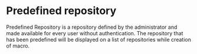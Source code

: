 Predefined repository
=====================

Predefined Repository is a repository defined by the administrator and made available for every user without authentication. The repository that has been predefined will be displayed on a list of repositories while creation of macro.
